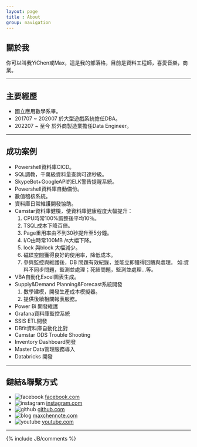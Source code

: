```yaml
---
layout: page
title : About
group: navigation
---
```


## 關於我

你可以叫我YiChen或Max，這是我的部落格，目前是資料工程師，喜愛音樂，商業。

<hr>

## 主要經歷

- 國立應用數學系畢。
- 201707 ~ 202007 於大型遊戲系統擔任DBA。
- 202207 ~ 至今 於外商製造業擔任Data Engineer。
  
<hr>

## 成功案例

- Powershell資料庫CICD。
- SQL調教，千萬級資料量查詢可達秒級。
- SkypeBot+GoogleAPI的ELK警告提醒系統。
- Powershell資料庫自動備份。
- 數值稽核系統。
- 資料庫日常維護開發協助。
- Camstar資料庫健檢，使資料庫健康程度大幅提升：
  1. CPU時常100%調整後平均10％。
  2. TSQL成本下降百倍。
  3. Page重用率由不到30秒提升至5分鐘。
  4. I/O由時常100MB /s大幅下降。
  5. lock 與block 大幅減少。
  6. 磁碟空間獲得良好的使用率，降低成本。
  7. 參與監控與維護後，DB 問題有效紀錄，並能立即獲得回饋與處理。 如:資料不同步問題，監測並處理；死結問題，監測並處理...等。
- VBA自動化Excel圖表生成。
- Supply&Demand Planning&Forecast系統開發
  1. 數學建模，開發生產成本模擬器。
  2. 提供後續相關報表服務。
- Power Bi 開發維護
- Grafana資料庫監控系統
- SSIS ETL開發
- DBfit資料庫自動化比對
- Camstar ODS Trouble Shooting
- Inventory Dashboard開發
- Master Data管理服務導入
- Databricks 開發
<hr>

## 鏈結&聯繫方式

- ![facebook](http://maxchennote.com/assets/images/me/facebook.png) [facebook.com](https://www.facebook.com/maxchen989)
- ![instagram](http://maxchennote.com/assets/images/me/instagram.png) [instagram.com](https://www.instagram.com/maxchen989)
- ![github](http://maxchennote.com/assets/images/me/github.png) [github.com](https://github.com/maxchen989)
- ![blog](http://maxchennote.com/assets/images/me/maxchennote.png) [maxchennote.com](https://maxchennote.com)
- ![youtube](http://maxchennote.com/assets/images/me/youtube.png) [youtube.com](https://www.youtube.com/channel/UCwEkeH0oP-2M4g6ZqwKXuEQ)


<hr>
{% include JB/comments %}
